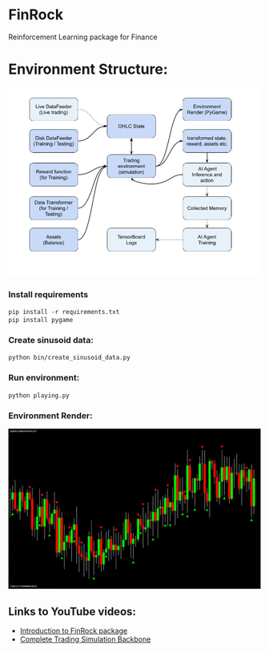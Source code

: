 # FinRock
Reinforcement Learning package for Finance

# Environment Structure:
<p align="center">
  <img src="Tutorials\Documents\02_FinRock.jpg">
</p>

### Install requirements
```
pip install -r requirements.txt
pip install pygame
```

### Create sinusoid data:
```
python bin/create_sinusoid_data.py
```

### Run environment:
```
python playing.py
```

### Environment Render:
<p align="center">
  <img src="Tutorials\Documents\02_FinRock_render.png">
</p>

## Links to YouTube videos:
- [Introduction to FinRock package](https://youtu.be/xU_YJB7vilA)
- [Complete Trading Simulation Backbone](https://youtu.be/1z5geob8Yho)